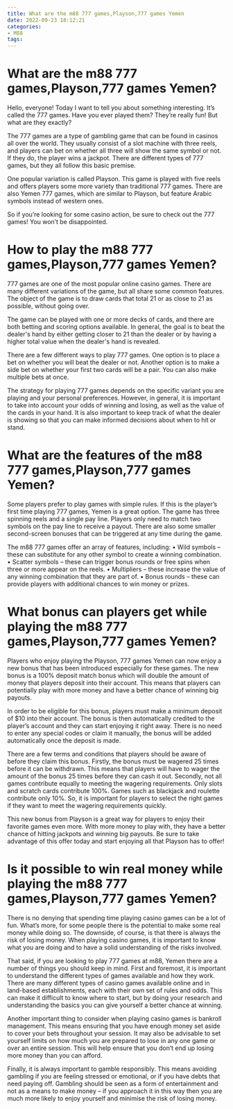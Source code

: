 ```yaml
---
title: What are the m88 777 games,Playson,777 games Yemen 
date: 2022-09-23 18:12:21
categories:
- M88
tags:
---
```



#  What are the m88 777 games,Playson,777 games Yemen? 

Hello, everyone! Today I want to tell you about something interesting. It’s called the 777 games. Have you ever played them? They’re really fun! But what are they exactly?

The 777 games are a type of gambling game that can be found in casinos all over the world. They usually consist of a slot machine with three reels, and players can bet on whether all three will show the same symbol or not. If they do, the player wins a jackpot. There are different types of 777 games, but they all follow this basic premise.

One popular variation is called Playson. This game is played with five reels and offers players some more variety than traditional 777 games. There are also Yemen 777 games, which are similar to Playson, but feature Arabic symbols instead of western ones.

So if you’re looking for some casino action, be sure to check out the 777 games! You won’t be disappointed.

#  How to play the m88 777 games,Playson,777 games Yemen? 

777 games are one of the most popular online casino games. There are many different variations of the game, but all share some common features. The object of the game is to draw cards that total 21 or as close to 21 as possible, without going over.

The game can be played with one or more decks of cards, and there are both betting and scoring options available. In general, the goal is to beat the dealer's hand by either getting closer to 21 than the dealer or by having a higher total value when the dealer's hand is revealed.

There are a few different ways to play 777 games. One option is to place a bet on whether you will beat the dealer or not. Another option is to make a side bet on whether your first two cards will be a pair. You can also make multiple bets at once.

The strategy for playing 777 games depends on the specific variant you are playing and your personal preferences. However, in general, it is important to take into account your odds of winning and losing, as well as the value of the cards in your hand. It is also important to keep track of what the dealer is showing so that you can make informed decisions about when to hit or stand.

#  What are the features of the m88 777 games,Playson,777 games Yemen? 

Some players prefer to play games with simple rules. If this is the player’s first time playing 777 games, Yemen is a great option. The game has three spinning reels and a single pay line. Players only need to match two symbols on the pay line to receive a payout. There are also some smaller second-screen bonuses that can be triggered at any time during the game.

The m88 777 games offer an array of features, including: 
• Wild symbols – these can substitute for any other symbol to create a winning combination.
• Scatter symbols – these can trigger bonus rounds or free spins when three or more appear on the reels.
• Multipliers – these increase the value of any winning combination that they are part of.
• Bonus rounds – these can provide players with additional chances to win money or prizes.


#  What bonus can players get while playing the m88 777 games,Playson,777 games Yemen? 

Players who enjoy playing the Playson, 777 games Yemen can now enjoy a new bonus that has been introduced especially for these games. The new bonus is a 100% deposit match bonus which will double the amount of money that players deposit into their account. This means that players can potentially play with more money and have a better chance of winning big payouts.

In order to be eligible for this bonus, players must make a minimum deposit of $10 into their account. The bonus is then automatically credited to the player’s account and they can start enjoying it right away. There is no need to enter any special codes or claim it manually, the bonus will be added automatically once the deposit is made.

There are a few terms and conditions that players should be aware of before they claim this bonus. Firstly, the bonus must be wagered 25 times before it can be withdrawn. This means that players will have to wager the amount of the bonus 25 times before they can cash it out. Secondly, not all games contribute equally to meeting the wagering requirements. Only slots and scratch cards contribute 100%. Games such as blackjack and roulette contribute only 10%. So, it is important for players to select the right games if they want to meet the wagering requirements quickly.

This new bonus from Playson is a great way for players to enjoy their favorite games even more. With more money to play with, they have a better chance of hitting jackpots and winning big payouts. Be sure to take advantage of this offer today and start enjoying all that Playson has to offer!

#  Is it possible to win real money while playing the m88 777 games,Playson,777 games Yemen?

There is no denying that spending time playing casino games can be a lot of fun. What’s more, for some people there is the potential to make some real money while doing so. The downside, of course, is that there is always the risk of losing money. When playing casino games, it is important to know what you are doing and to have a solid understanding of the risks involved.

That said, if you are looking to play 777 games at m88, Yemen there are a number of things you should keep in mind. First and foremost, it is important to understand the different types of games available and how they work. There are many different types of casino games available online and in land-based establishments, each with their own set of rules and odds. This can make it difficult to know where to start, but by doing your research and understanding the basics you can give yourself a better chance at winning.

Another important thing to consider when playing casino games is bankroll management. This means ensuring that you have enough money set aside to cover your bets throughout your session. It may also be advisable to set yourself limits on how much you are prepared to lose in any one game or over an entire session. This will help ensure that you don’t end up losing more money than you can afford.

Finally, it is always important to gamble responsibly. This means avoiding gambling if you are feeling stressed or emotional, or if you have debts that need paying off. Gambling should be seen as a form of entertainment and not as a means to make money – if you approach it in this way then you are much more likely to enjoy yourself and minimise the risk of losing money.